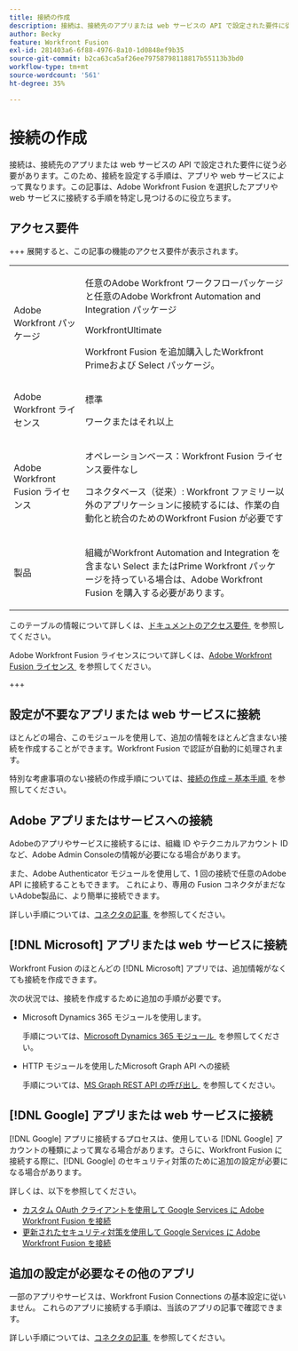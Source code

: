 ```yaml
---
title: 接続の作成
description: 接続は、接続先のアプリまたは web サービスの API で設定された要件に従う必要があります。このため、接続を設定する手順は、アプリや web サービスによって異なります。この記事は、Adobe Workfront Fusion を選択したアプリや web サービスに接続する手順を特定し見つけるのに役立ちます。
author: Becky
feature: Workfront Fusion
exl-id: 281403a6-6f88-4976-8a10-1d0848ef9b35
source-git-commit: b2ca63ca5af26ee79758798118817b55113b3bd0
workflow-type: tm+mt
source-wordcount: '561'
ht-degree: 35%

---
```


# 接続の作成

接続は、接続先のアプリまたは web サービスの API で設定された要件に従う必要があります。このため、接続を設定する手順は、アプリや web サービスによって異なります。この記事は、Adobe Workfront Fusion を選択したアプリや web サービスに接続する手順を特定し見つけるのに役立ちます。

## アクセス要件

+++ 展開すると、この記事の機能のアクセス要件が表示されます。

<table style="table-layout:auto">
 <col> 
 <col> 
 <tbody> 
  <tr> 
   <td role="rowheader">Adobe Workfront パッケージ</td> 
   <td> <p>任意のAdobe Workfront ワークフローパッケージと任意のAdobe Workfront Automation and Integration パッケージ</p><p>WorkfrontUltimate</p><p>Workfront Fusion を追加購入したWorkfront Primeおよび Select パッケージ。</p> </td> 
  </tr> 
  <tr data-mc-conditions=""> 
   <td role="rowheader">Adobe Workfront ライセンス</td> 
   <td> <p>標準</p><p>ワークまたはそれ以上</p> </td> 
  </tr> 
  <tr> 
   <td role="rowheader">Adobe Workfront Fusion ライセンス</td> 
   <td>
   <p>オペレーションベース：Workfront Fusion ライセンス要件なし</p>
   <p>コネクタベース（従来）: Workfront ファミリー以外のアプリケーションに接続するには、作業の自動化と統合のためのWorkfront Fusion が必要です </p>
   </td> 
  </tr> 
  <tr> 
   <td role="rowheader">製品</td> 
   <td>
   <p>組織がWorkfront Automation and Integration を含まない Select またはPrime Workfront パッケージを持っている場合は、Adobe Workfront Fusion を購入する必要があります。</li></ul>
   </td> 
  </tr>
 </tbody> 
</table>

このテーブルの情報について詳しくは、[&#x200B; ドキュメントのアクセス要件 &#x200B;](/help/workfront-fusion/references/licenses-and-roles/access-level-requirements-in-documentation.md) を参照してください。

Adobe Workfront Fusion ライセンスについて詳しくは、[Adobe Workfront Fusion ライセンス &#x200B;](/help/workfront-fusion/set-up-and-manage-workfront-fusion/licensing-operations-overview/license-automation-vs-integration.md) を参照してください。

+++

## 設定が不要なアプリまたは web サービスに接続

ほとんどの場合、このモジュールを使用して、追加の情報をほとんど含まない接続を作成することができます。Workfront Fusion で認証が自動的に処理されます。

特別な考慮事項のない接続の作成手順については、[&#x200B; 接続の作成 – 基本手順 &#x200B;](/help/workfront-fusion/create-scenarios/connect-to-apps/connect-to-fusion-general.md) を参照してください。

## Adobe アプリまたはサービスへの接続

Adobeのアプリやサービスに接続するには、組織 ID やテクニカルアカウント ID など、Adobe Admin Consoleの情報が必要になる場合があります。

また、Adobe Authenticator モジュールを使用して、1 回の接続で任意のAdobe API に接続することもできます。 これにより、専用の Fusion コネクタがまだないAdobe製品に、より簡単に接続できます。

詳しい手順については、[&#x200B; コネクタの記事 &#x200B;](/help/workfront-fusion/references/apps-and-modules/apps-and-modules-toc.md#connectors-for-adobe-products) を参照してください。

## [!DNL Microsoft] アプリまたは web サービスに接続

Workfront Fusion のほとんどの [!DNL Microsoft] アプリでは、追加情報がなくても接続を作成できます。

次の状況では、接続を作成するために追加の手順が必要です。

* Microsoft Dynamics 365 モジュールを使用します。

  手順については、[Microsoft Dynamics 365 モジュール &#x200B;](/help/workfront-fusion/references/apps-and-modules/third-party-connectors/microsoft-dynamics-365-modules.md) を参照してください。

* HTTP モジュールを使用したMicrosoft Graph API への接続

  手順については、[MS Graph REST API の呼び出し &#x200B;](/help/workfront-fusion/create-scenarios/connect-to-apps/call-the-ms-graph-rest-api.md) を参照してください。

## [!DNL Google] アプリまたは web サービスに接続

[!DNL Google] アプリに接続するプロセスは、使用している [!DNL Google] アカウントの種類によって異なる場合があります。さらに、Workfront Fusion に接続する際に、[!DNL Google] のセキュリティ対策のために追加の設定が必要になる場合があります。

詳しくは、以下を参照してください。

* [カスタム OAuth クライアントを使用して Google Services に Adobe Workfront Fusion を接続](/help/workfront-fusion/create-scenarios/connect-to-apps/connect-fusion-to-google-using-oauth.md)
* [更新されたセキュリティ対策を使用して Google Services に Adobe Workfront Fusion を接続](/help/workfront-fusion/create-scenarios/connect-to-apps/connect-to-google-with-new-security-measures.md)

## 追加の設定が必要なその他のアプリ

一部のアプリやサービスは、Workfront Fusion Connections の基本設定に従いません。 これらのアプリに接続する手順は、当該のアプリの記事で確認できます。

詳しい手順については、[&#x200B; コネクタの記事 &#x200B;](/help/workfront-fusion/references/apps-and-modules/apps-and-modules-toc.md#connectors-for-third-party-applications) を参照してください。
